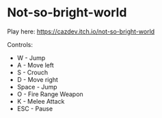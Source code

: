 # Not-so-bright-world

Play here: https://cazdev.itch.io/not-so-bright-world

Controls:
- W - Jump
- A - Move left
- S - Crouch
- D - Move right
- Space - Jump
- O - Fire Range Weapon
- K - Melee Attack
- ESC - Pause
